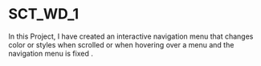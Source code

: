 # SCT_WD_1
In this Project, I have created  an interactive navigation menu that changes color or styles when scrolled or when hovering over a menu and the navigation menu is fixed .
